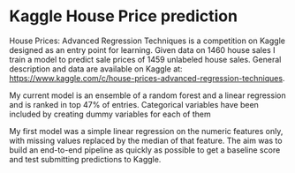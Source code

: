 # Kaggle House Price prediction

House Prices: Advanced Regression Techniques is a competition on Kaggle designed as an entry point for learning. Given data on 1460 house sales I train a model to predict sale prices of 1459 unlabeled house sales. General description and data are available on Kaggle at: 
https://www.kaggle.com/c/house-prices-advanced-regression-techniques. 

My current model is an ensemble of a random forest and a linear regression and is ranked in top 47% of entries. Categorical variables have been included by creating dummy variables for each of them

My first model was a simple linear regression on the numeric features only, with missing values replaced by the median of that feature. The aim was to build an end-to-end pipeline as quickly as possible to get a baseline score and test submitting predictions to Kaggle.
